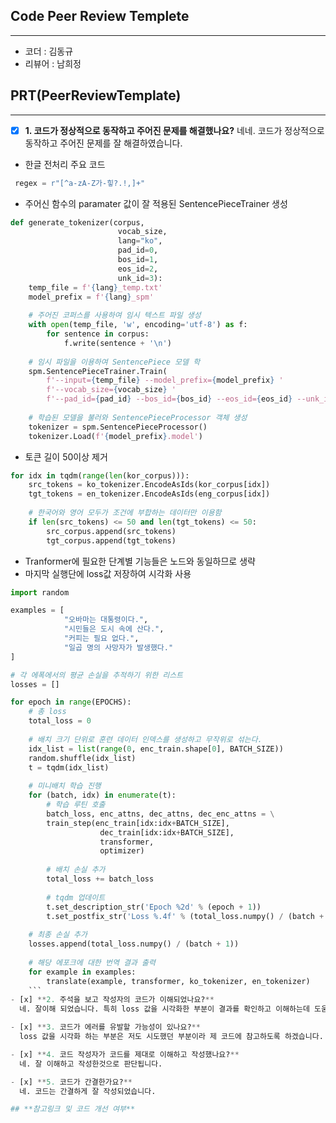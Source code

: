 ## **Code Peer Review Templete**
------------------
- 코더 : 김동규
- 리뷰어 : 남희정

## **PRT(PeerReviewTemplate)**
------------------  
- [x] **1. 코드가 정상적으로 동작하고 주어진 문제를 해결했나요?**
  네네. 코드가 정상적으로 동작하고 주어진 문제를 잘 해결하였습니다.
* 한글 전처리 주요 코드
```python
 regex = r"[^a-zA-Z가-힣?.!,]+"
```
* 주어신 함수의 paramater 값이 잘 적용된 SentencePieceTrainer 생성
```python
def generate_tokenizer(corpus,
                        vocab_size,
                        lang="ko",
                        pad_id=0,
                        bos_id=1,
                        eos_id=2,
                        unk_id=3):
    temp_file = f'{lang}_temp.txt'
    model_prefix = f'{lang}_spm'
    
    # 주어진 코퍼스를 사용하여 임시 텍스트 파일 생성
    with open(temp_file, 'w', encoding='utf-8') as f:
        for sentence in corpus:
            f.write(sentence + '\n')
    
    # 임시 파일을 이용하여 SentencePiece 모델 학
    spm.SentencePieceTrainer.Train(
        f'--input={temp_file} --model_prefix={model_prefix} '
        f'--vocab_size={vocab_size} '
        f'--pad_id={pad_id} --bos_id={bos_id} --eos_id={eos_id} --unk_id={unk_id}')
    
    # 학습된 모델을 불러와 SentencePieceProcessor 객체 생성
    tokenizer = spm.SentencePieceProcessor()
    tokenizer.Load(f'{model_prefix}.model')
```
* 토큰 길이 50이상 제거
```python
for idx in tqdm(range(len(kor_corpus))):
    src_tokens = ko_tokenizer.EncodeAsIds(kor_corpus[idx])
    tgt_tokens = en_tokenizer.EncodeAsIds(eng_corpus[idx])
    
    # 한국어와 영어 모두가 조건에 부합하는 데이터만 이용함
    if len(src_tokens) <= 50 and len(tgt_tokens) <= 50:
        src_corpus.append(src_tokens)
        tgt_corpus.append(tgt_tokens)
```
* Tranformer에 필요한 단계별 기능들은 노드와 동일하므로 생략
* 마지막 실행단에 loss값 저장하여 시각화 사용
```python
import random

examples = [
            "오바마는 대통령이다.",
            "시민들은 도시 속에 산다.",
            "커피는 필요 없다.",
            "일곱 명의 사망자가 발생했다."
]

# 각 에폭에서의 평균 손실을 추적하기 위한 리스트
losses = []

for epoch in range(EPOCHS):
    # 총 loss
    total_loss = 0
    
    # 배치 크기 단위로 훈련 데이터 인덱스를 생성하고 무작위로 섞는다.
    idx_list = list(range(0, enc_train.shape[0], BATCH_SIZE))
    random.shuffle(idx_list)
    t = tqdm(idx_list)
    
    # 미니배치 학습 진행
    for (batch, idx) in enumerate(t):
        # 학습 루틴 호출
        batch_loss, enc_attns, dec_attns, dec_enc_attns = \
        train_step(enc_train[idx:idx+BATCH_SIZE],
                    dec_train[idx:idx+BATCH_SIZE],
                    transformer,
                    optimizer)
        
        # 배치 손실 추가
        total_loss += batch_loss
        
        # tqdm 업데이트
        t.set_description_str('Epoch %2d' % (epoch + 1))
        t.set_postfix_str('Loss %.4f' % (total_loss.numpy() / (batch + 1)))
    
    # 최종 손실 추가
    losses.append(total_loss.numpy() / (batch + 1))
    
    # 해당 에포크에 대한 번역 결과 출력
    for example in examples:
        translate(example, transformer, ko_tokenizer, en_tokenizer)
    ```    
- [x] **2. 주석을 보고 작성자의 코드가 이해되었나요?**
  네. 잘이해 되었습니다. 특히 loss 값을 시각화한 부분이 결과를 확인하고 이해하는데 도움이 되었습니다.   

- [x] **3. 코드가 에러를 유발할 가능성이 있나요?**
  loss 값을 시각화 하는 부분은 저도 시도했던 부분이라 제 코드에 참고하도록 하겠습니다.

- [x] **4. 코드 작성자가 코드를 제대로 이해하고 작성했나요?**
  네. 잘 이해하고 작성한것으로 판단됩니다.

- [x] **5. 코드가 간결한가요?**
  네. 코드는 간결하게 잘 작성되었습니다. 

## **참고링크 및 코드 개선 여부**

    
